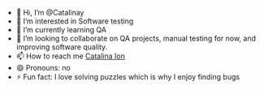 - 👋 Hi, I’m @Catalinay
- 👀 I’m interested in Software testing
- 🌱 I’m currently learning QA
- 💞️ I’m looking to collaborate on QA projects, manual testing for now, and improving software quality.
- 📫 How to reach me [Catalina Ion](https://www.linkedin.com/in/catalina-ion-3b62a61a9/)
- 😄 Pronouns: no
- ⚡ Fun fact: I love solving puzzles which is why I enjoy finding bugs

<!---
Catalinay/Catalinay is a ✨ special ✨ repository because its `README.md` (this file) appears on your GitHub profile.
You can click the Preview link to take a look at your changes.
--->
